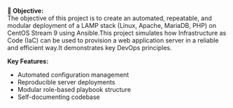 **🎯 Objective:**  
The objective of this project is to create an automated, repeatable, and modular deployment of a LAMP stack (Linux, Apache, MariaDB, PHP) on CentOS Stream 9 using Ansible.This project simulates how Infrastructure as Code (IaC) can be used to provision a web application server in a reliable and efficient way.It demonstrates key DevOps principles.

**Key Features:**
- Automated configuration management
- Reproducible server deployments
- Modular role-based playbook structure
- Self-documenting codebase

